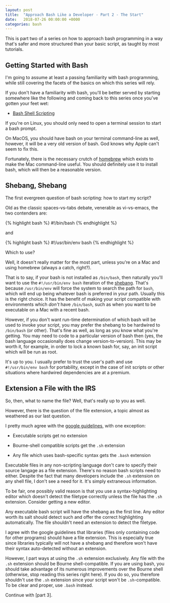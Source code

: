 ```yaml
---
layout: post
title:  "Approach Bash Like a Developer - Part 2 - The Start"
date:   2018-07-26 00:00:00 +0000
categories: bash
---
```


This is part two of a series on how to approach bash programming in a
way that's safer and more structured than your basic script, as taught
by most tutorials.

Getting Started with Bash
-------------------------

I'm going to assume at least a passing familiarity with bash
programming, while still covering the facets of the basics on which this
series will rely.

If you don't have a familiarity with bash, you'll be better served by
starting somewhere like the following and coming back to this series
once you've gotten your feet wet:

-   [Bash Shell Scripting]

If you're on Linux, you should only need to open a terminal session to
start a bash prompt.

On MacOS, you should have bash on your terminal command-line as well,
however, it will be a very old version of bash. God knows why Apple
can't seem to fix this.

Fortunately, there is the necessary crutch of [homebrew] which exists to
make the Mac command-line useful. You should definitely use it to
install bash, which will then be a reasonable version.

Shebang, Shebang
----------------

The first evergreen question of bash scripting: how to start my script?

Old as the classic spaces-vs-tabs debate, venerable as vi-vs-emacs, the
two contenders are:

{% highlight bash %}
#!/bin/bash
{% endhighlight %}

and

{% highlight bash %}
#!/usr/bin/env bash
{% endhighlight %}

Which to use?

Well, it doesn't really matter for the most part, unless you're on a Mac
and using homebrew (always a catch, right?).

That is to say, if your bash is not installed as `/bin/bash`, then
naturally you'll want to use the `#!/usr/bin/env bash` iteration of the
[shebang]. That's because `/usr/bin/env` will force the system to search
the path for `bash`, which will end up being whatever bash is preferred
in your path. Usually this is the right choice. It has the benefit of
making your script compatible with environments which *don't* have
`/bin/bash`, such as when you want to be executable on a Mac with a
recent bash.

However, if you don't want run-time determination of which bash will be
used to invoke your script, you may prefer the shebang to be hardwired
to `/bin/bash` (or other). That's fine as well, as long as you know what
you're getting. You may need to code to a particular version of bash
then (yes, the bash language occasionally does change
version-to-version). This may be worth it, for example, in order to lock
a known bash for, say, an init script which will be run as root.

It's up to you. I usually prefer to trust the user's path and use
`#!/usr/bin/env bash` for portability, except in the case of init
scripts or other situations where hardwired dependencies are at a
premium.

Extension a File with the IRS
-----------------------------

So, then, what to name the file? Well, that's really up to you as well.

However, there is the question of the file extension, a topic almost as
weathered as our last question.

I pretty much agree with the [google guidelines], with one exception:

-   Executable scripts get no extension

-   Bourne-shell compatible scripts get the `.sh` extension

-   Any file which uses bash-specific syntax gets the `.bash` extension

Executable files in any non-scripting language don't care to specify
their source langage as a file extension. There's no reason bash scripts
need to either. Despite the fact that many developers include the `.sh`
extension on any shell file, I don't see a need for it. It's simply
extraneous information.

To be fair, one possibly valid reason is that you use a
syntax-highlighting editor which doesn't detect the filetype correctly
unless the file has the `.sh` extension. Consider getting a new editor.

Any executable bash script will have the shebang as the first line. Any
editor worth its salt should detect such and offer the correct
highlighting automatically. The file shouldn't need an extension to
detect the filetype.

I agree with the google guidelines that libraries (files only containing
code for other programs) should have a file extension. This is
especially true since libraries typically will not have a shebang and
therefore won't have their syntax auto-detected without an extension.

However, I part ways at using the `.sh` extension exclusively. Any file
with the `.sh` extension should be Bourne shell-compatible. If you are
using bash, you should take advantage of its numerous improvements over
the Bourne shell (otherwise, stop reading this series right here). If
you do so, you therefore shouldn't use the `.sh` extension since your
script won't be `.sh`-compatible. To be clear and proper, use `.bash`
instead.

Continue with [part 3].

  [Bash Shell Scripting]: https://en.wikibooks.org/wiki/Bash_Shell_Scripting
  [homebrew]: https://brew.sh
  [shebang]: https://en.wikipedia.org/wiki/Shebang_(Unix)
  [google guidelines]: https://google.github.io/styleguide/shell.xml#File_Extensions
